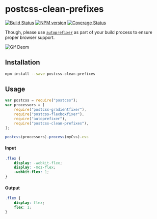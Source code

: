 postcss-clean-prefixes
=====

[![Build Status](https://travis-ci.org/gucong3000/postcss-clean-prefixes.svg?branch=master)](https://travis-ci.org/gucong3000/postcss-clean-prefixes)
[![NPM version](https://img.shields.io/npm/v/postcss-clean-prefixes.svg?style=flat-square)](https://www.npmjs.com/package/postcss-clean-prefixes)
[![Coverage Status](https://img.shields.io/coveralls/gucong3000/postcss-clean-prefixes.svg)](https://coveralls.io/r/gucong3000/postcss-clean-prefixes)

Though, please use [`autoprefixer`](https://github.com/postcss/autoprefixer) as part of your build process to ensure proper browser support.

![Gif Deom](http://ww3.sinaimg.cn/bmiddle/534b48acgw1et7jyprmj3g20b40ciaes.gif)

## Installation

```bash
npm install --save postcss-clean-prefixes
```

## Usage

```javascript
var postcss = require("postcss");
var processors = [
	require("postcss-gradientfixer"),
	require("postcss-flexboxfixer"),
	require("autoprefixer"),
	require("postcss-clean-prefixes"),
];

postcss(processors).process(myCss).css
```

#### Input

```css
.flex {
	display: -webkit-flex;
	display: -moz-flex;
	-webkit-flex: 1;
}
```

#### Output

```css
.flex {
	display: flex;
	flex: 1;
}
```
